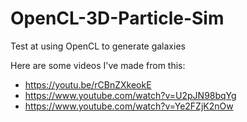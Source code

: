 # OpenCL-3D-Particle-Sim
Test at using OpenCL to generate galaxies

Here are some videos I've made from this: 
 - https://youtu.be/rCBnZXkeokE
 - https://www.youtube.com/watch?v=U2pJN98bqYg 
 - https://www.youtube.com/watch?v=Ye2FZjK2nOw
